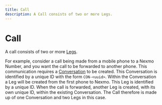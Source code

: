 ```yaml
---
title: Call
description: A Call consists of two or more Legs.
---
```


# Call

A call consists of two or more [Legs](/conversation/concepts/leg).

For example, consider a call being made from a mobile phone to a Nexmo Number, and you want the call to be forwarded to another phone. This communication requires a [Conversation](/conversation/concepts/conversation) to be created. This Conversation is identified by a unique ID with the form `CON-<uuid>`. Within the Conversation a Leg will be created from the first phone to Nexmo. This Leg is identified by a unique ID. When the call is forwarded, another Leg is created, with its own unique ID, within the existing Conversation. The Call therefore is made up of one Conversation and two Legs in this case.
